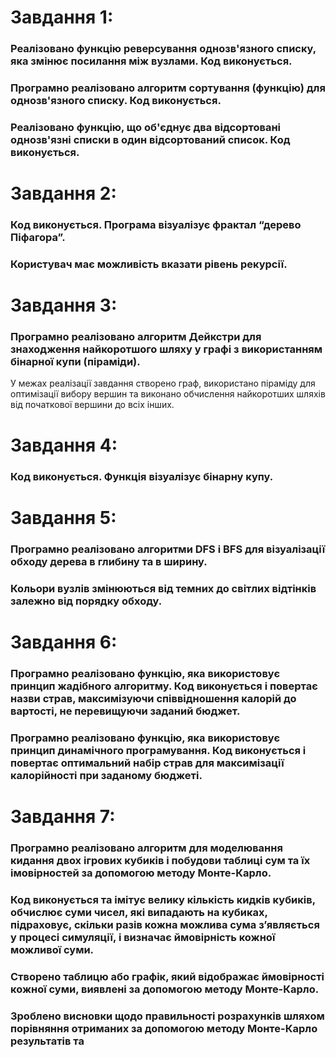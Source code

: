 # Завдання 1:

### Реалізовано функцію реверсування однозв'язного списку, яка змінює посилання між вузлами. Код виконується.

### Програмно реалізовано алгоритм сортування (функцію) для однозв'язного списку. Код виконується.

### Реалізовано функцію, що об'єднує два відсортовані однозв'язні списки в один відсортований список. Код виконується.

# Завдання 2:

### Код виконується. Програма візуалізує фрактал “дерево Піфагора”.

### Користувач має можливість вказати рівень рекурсії.

# Завдання 3:

### Програмно реалізовано алгоритм Дейкстри для знаходження найкоротшого шляху у графі з використанням бінарної купи (піраміди).

У межах реалізації завдання створено граф, використано піраміду для оптимізації вибору вершин та виконано обчислення найкоротших шляхів від початкової вершини до всіх інших.

# Завдання 4:

### Код виконується. Функція візуалізує бінарну купу.

# Завдання 5:

### Програмно реалізовано алгоритми DFS і BFS для візуалізації обходу дерева в глибину та в ширину.

### Кольори вузлів змінюються від темних до світлих відтінків залежно від порядку обходу.

# Завдання 6:

### Програмно реалізовано функцію, яка використовує принцип жадібного алгоритму. Код виконується і повертає назви страв, максимізуючи співвідношення калорій до вартості, не перевищуючи заданий бюджет.

### Програмно реалізовано функцію, яка використовує принцип динамічного програмування. Код виконується і повертає оптимальний набір страв для максимізації калорійності при заданому бюджеті.

# Завдання 7:

### Програмно реалізовано алгоритм для моделювання кидання двох ігрових кубиків і побудови таблиці сум та їх імовірностей за допомогою методу Монте-Карло.

### Код виконується та імітує велику кількість кидків кубиків, обчислює суми чисел, які випадають на кубиках, підраховує, скільки разів кожна можлива сума з’являється у процесі симуляції, і визначає ймовірність кожної можливої суми.

### Створено таблицю або графік, який відображає ймовірності кожної суми, виявлені за допомогою методу Монте-Карло.

### Зроблено висновки щодо правильності розрахунків шляхом порівняння отриманих за допомогою методу Монте-Карло результатів та
